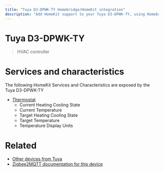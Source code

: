 ```yaml
---
title: "Tuya D3-DPWK-TY Homebridge/HomeKit integration"
description: "Add HomeKit support to your Tuya D3-DPWK-TY, using Homebridge, Zigbee2MQTT and homebridge-z2m."
---
```

<!---
This file has been GENERATED using src/docgen/docgen.ts
DO NOT EDIT THIS FILE MANUALLY!
-->
# Tuya D3-DPWK-TY
> HVAC controller


# Services and characteristics
The following HomeKit Services and Characteristics are exposed by
the Tuya D3-DPWK-TY

* [Thermostat](../../climate.md)
  * Current Heating Cooling State
  * Current Temperature
  * Target Heating Cooling State
  * Target Temperature
  * Temperature Display Units


# Related
* [Other devices from Tuya](../index.md#tuya)
* [Zigbee2MQTT documentation for this device](https://www.zigbee2mqtt.io/devices/D3-DPWK-TY.html)